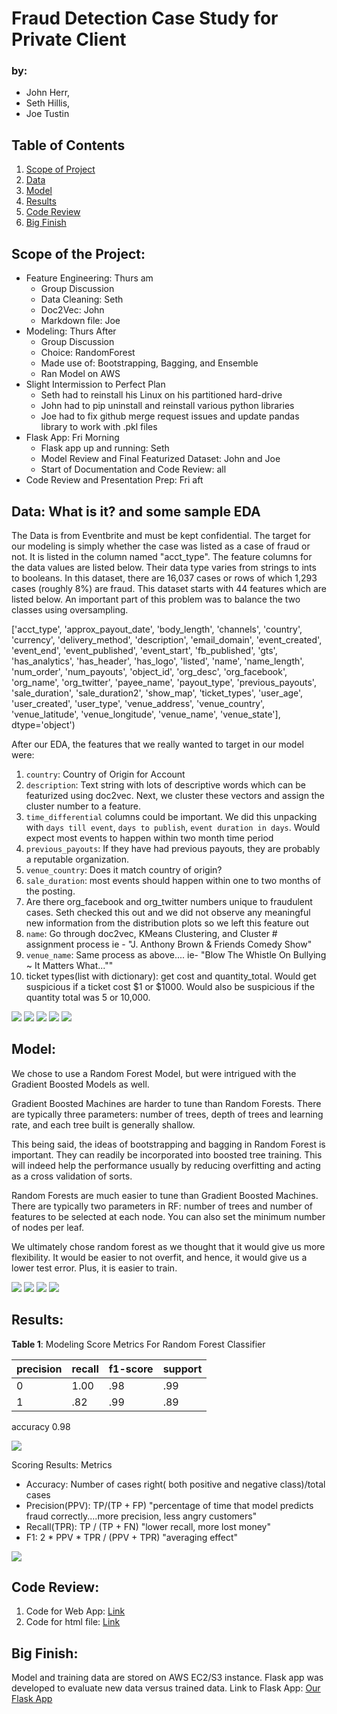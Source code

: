 # Fraud Detection Case Study for Private Client

### by:
- John Herr,
- Seth Hillis,
- Joe Tustin

## Table of Contents
1. [Scope of Project](#ScopeOfProject)
2. [Data](#Data)
3. [Model](#Model)
4. [Results](#Results)
5. [Code Review](#CodeReview)
6. [Big Finish](#LinktoFlaskApp)

## Scope of the Project: <a name="ScopeOfProject"></a>
- Feature Engineering: Thurs am
  - Group Discussion
  - Data Cleaning: Seth
  - Doc2Vec: John
  - Markdown file: Joe
- Modeling: Thurs After
  - Group Discussion
  - Choice: RandomForest
  - Made use of: Bootstrapping, Bagging, and Ensemble
  - Ran Model on AWS
- Slight Intermission to Perfect Plan
  - Seth had to reinstall his Linux on his partitioned hard-drive
  - John had to pip uninstall and reinstall various python libraries
  - Joe had to fix github merge request issues and update pandas library to work with .pkl files
- Flask App: Fri Morning
  - Flask app up and running: Seth
  - Model Review and Final Featurized Dataset: John and Joe
  - Start of Documentation and Code Review: all
- Code Review and Presentation Prep: Fri aft


## Data:  What is it? and some sample EDA <a name="Data"></a>
The Data is from Eventbrite and must be kept confidential.  The target for our modeling is simply whether the case was listed as a case of fraud or not.  It is listed in the column named "acct_type".  The feature columns for the data values are listed below.  Their data type varies from strings to ints to booleans.
In this dataset, there are 16,037 cases or rows of which 1,293 cases (roughly 8%) are fraud.  This dataset starts with 44 features which are listed below.  An important part of this problem was to balance the two classes using oversampling.

 ['acct_type', 'approx_payout_date', 'body_length', 'channels', 'country',
       'currency', 'delivery_method', 'description', 'email_domain',
       'event_created', 'event_end', 'event_published', 'event_start',
       'fb_published', 'gts', 'has_analytics', 'has_header', 'has_logo',
       'listed', 'name', 'name_length', 'num_order', 'num_payouts',
       'object_id', 'org_desc', 'org_facebook', 'org_name', 'org_twitter',
       'payee_name', 'payout_type', 'previous_payouts', 'sale_duration',
       'sale_duration2', 'show_map', 'ticket_types', 'user_age',
       'user_created', 'user_type', 'venue_address', 'venue_country',
       'venue_latitude', 'venue_longitude', 'venue_name', 'venue_state'],
      dtype='object')

After our EDA, the features that we really wanted to target in our model were:
1. `country`:  Country of Origin for Account
2. `description`:  Text string with lots of descriptive words which can be featurized using doc2vec.  Next, we cluster these vectors and assign the cluster number to a feature.
3. `time_differential` columns could be important.  We did this unpacking with `days till event`, `days to publish`, `event duration in days`. Would expect most events to happen within two month time period
4. `previous_payouts`:  If they have had previous payouts, they are probably a reputable organization.
5.  `venue_country`:  Does it match country of origin?
6.  `sale_duration`:  most events should happen within one to two months of the posting.
7.  Are there org_facebook and org_twitter numbers unique to fraudulent cases.
Seth checked this out and we did not observe any meaningful new information from the distribution plots so we left this feature out
8.  `name`:  Go through doc2vec, KMeans Clustering, and Cluster # assignment process  ie - "J. Anthony Brown & Friends Comedy Show"
9. `venue_name`:  Same process as above....
ie- "Blow The Whistle On Bullying ~ It Matters What...""
10. ticket types(list with dictionary): get cost and quantity_total.  Would get suspicious if a ticket cost $1 or $1000.  Would also be suspicious if the quantity total was 5 or 10,000.  

![](img/kde_user_age.png)
![](img/kde_avg_cost.png)
![](img/kde_body_length.png)
![](img/kde_description.png)
![](img/kde_name.png)



## Model: <a name="Model"></a>
We chose to use a Random Forest Model, but were intrigued with the Gradient Boosted Models as well.

Gradient Boosted Machines are harder to tune than Random Forests. There are typically three parameters: number of trees, depth of trees and learning rate, and each tree built is generally shallow.

This being said, the ideas of bootstrapping and bagging in Random Forest is important. They can readily be incorporated into boosted tree training. This will indeed help the performance usually by reducing overfitting and acting as a cross validation of sorts.

Random Forests are much easier to tune than Gradient Boosted Machines. There are typically two parameters in RF: number of trees and number of features to be selected at each node.  You can also set the minimum number of nodes per leaf.

We ultimately chose random forest as we thought that it would give us more flexibility. It would be easier to not overfit, and hence, it would give us a lower test error. Plus, it is easier to train.

![](img/20_clusters_description_count.png)
![](img/20_clusters_description_percent.png)
![](img/20_clusters_venue_name_percent.png)
![](img/20_clusters_name_percent.png)




## Results: <a name="Results"></a>

**Table 1**: Modeling Score Metrics For Random Forest Classifier
   
|precision|recall|f1-score|support|
|---------|------|--------|-------|
0 | 1.00 | .98 | .99 | 2608 |
1 | .82 | .99 | .89 | 258 |

   accuracy                           0.98
   

![](img/confusion_matrix.png)


Scoring Results: Metrics
- Accuracy: Number of cases right( both positive and negative class)/total cases
- Precision(PPV): TP/(TP + FP)  "percentage of time that model predicts fraud correctly....more precision, less angry customers"
- Recall(TPR): TP / (TP + FN)  "lower recall, more lost money"
- F1: 2 * PPV * TPR / (PPV + TPR)  "averaging effect"

![](img/feature_importance.png)


## Code Review: <a name="CodeReview"></a>
1. Code for Web App: [Link](https://github.com/johnherr/fraud_detection/blob/master/web_app/app.py)
2. Code for html file: [Link](https://github.com/johnherr/fraud_detection/blob/master/web_app/templates/home.html)

## Big Finish: <a name="LinktoFlaskApp"></a>
Model and training data are stored on AWS EC2/S3 instance.  Flask app was developed to evaluate new data versus trained data.
Link to Flask App: [Our Flask App](http://my-project.me)
